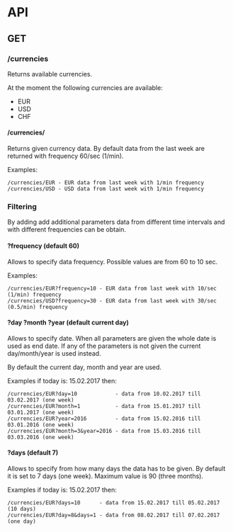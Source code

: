 # API

## GET
### /currencies
Returns available currencies.

At the moment the following currencies are available:

  - EUR
  - USD
  - CHF

#### /currencies/<currency name>
Returns given currency data.
By default data from the last week are returned with frequency 60/sec (1/min).

Examples:

    /currencies/EUR - EUR data from last week with 1/min frequency
    /currencies/USD - USD data from last week with 1/min frequency

### Filtering
By adding add additional parameters data from different time intervals
and with different frequencies can be obtain.

#### ?frequency (default 60)
Allows to specify data frequency.
Possible values are from 60 to 10 sec.

Examples:

    /currencies/EUR?frequency=10 - EUR data from last week with 10/sec (1/min) frequency
    /currencies/USD?frequency=30 - EUR data from last week with 30/sec (0.5/min) frequency

#### ?day ?month ?year (default current day)
Allows to specify date.
When all parameters are given the whole date is used as end date.
If any of the parameters is not given the current day/month/year is used instead.

By default the current day, month and year are used.

Examples if today is: 15.02.2017 then:

    /currencies/EUR?day=10            - data from 10.02.2017 till 03.02.2017 (one week)
    /currencies/EUR?month=1           - data from 15.01.2017 till 03.01.2017 (one week)
    /currencies/EUR?year=2016         - data from 15.02.2016 till 03.01.2016 (one week)
    /currencies/EUR?month=3&year=2016 - data from 15.03.2016 till 03.03.2016 (one week)

#### ?days (default 7)
Allows to specify from how many days the data has to be given.
By default it is set to 7 days (one week).
Maximum value is 90 (three months).

Examples if today is: 15.02.2017 then:

    /currencies/EUR?days=10      - data from 15.02.2017 till 05.02.2017 (10 days)
    /currencies/EUR?day=8&days=1 - data from 08.02.2017 till 07.02.2017 (one day)

